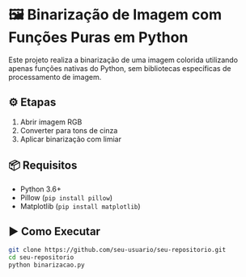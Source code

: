 # 🖼️ Binarização de Imagem com Funções Puras em Python

Este projeto realiza a binarização de uma imagem colorida utilizando apenas funções nativas do Python, sem bibliotecas específicas de processamento de imagem.

## ⚙️ Etapas

1. Abrir imagem RGB
2. Converter para tons de cinza
3. Aplicar binarização com limiar

## 📦 Requisitos

- Python 3.6+
- Pillow (`pip install pillow`)
- Matplotlib (`pip install matplotlib`)

## ▶️ Como Executar

```bash
git clone https://github.com/seu-usuario/seu-repositorio.git
cd seu-repositorio
python binarizacao.py
